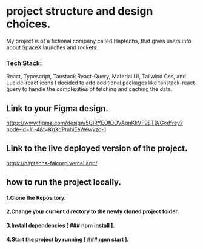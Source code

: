 # project structure and design choices.
My project is of a fictional company called Haptechs, that gives users info about SpaceX launches and rockets.
### Tech Stack:
React, Typescript, Tanstack React-Query, Material UI, Tailwind Css, and Lucide-react icons
I decided to add additional packages like tanstack-react-query to handle the complexities of fetching and caching the data.

## Link to your Figma design. 
https://www.figma.com/design/5CIRYEOfDOVAgnKkVF9ETB/Godfrey?node-id=11-4&t=KgXdPmhiEeWewyzo-1

## Link to the live deployed version of the project.
https://haptechs-falcorp.vercel.app/

## how to run the project locally. 

#### 1.Clone the Repository.
#### 2.Change your current directory to the newly cloned project folder.
#### 3.Install dependencies [ ### npm install ].
#### 4.Start the project by running [ ### npm start ].

